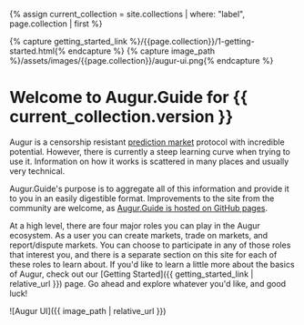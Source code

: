 ---
---
{% assign current_collection = site.collections | where: "label", page.collection | first %}

{% capture getting_started_link %}/{{page.collection}}/1-getting-started.html{% endcapture %}
{% capture image_path %}/assets/images/{{page.collection}}/augur-ui.png{% endcapture %}

# Welcome to Augur.Guide for {{ current_collection.version }}

Augur is a censorship resistant [prediction market](https://en.wikipedia.org/wiki/Prediction_market) protocol with incredible potential. However, there is currently a steep learning curve when trying to use it. Information on how it works is scattered in many places and usually very technical. 

Augur.Guide's purpose is to aggregate all of this information and provide it to you in an easily digestible format. Improvements to the site from the community are welcome, as [Augur.Guide is hosted on GitHub pages](https://github.com/msagansk/Augur.Guide).

At a high level, there are four major roles you can play in the Augur ecosystem. As a user you can create markets, trade on markets, and report/dispute markets. You can choose to participate in any of those roles that interest you, and there is a separate section on this site for each of these roles to learn about. If you'd like to learn a little more about the basics of Augur, check out our [Getting Started]({{ getting_started_link | relative_url }}) page. Go ahead and explore whatever you'd like, and good luck!

![Augur UI]({{ image_path | relative_url }})